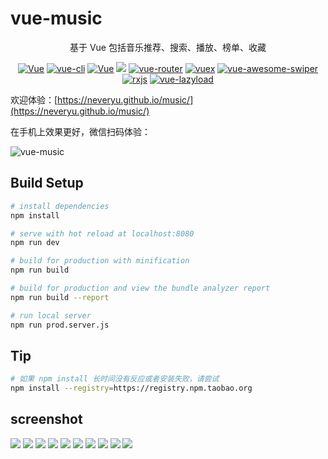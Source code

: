 # vue-music

<p align="center">基于 Vue 包括音乐推荐、搜索、播放、榜单、收藏</p>
<p align="center">
  <a href="http://neveryu.github.io/music"><img src="https://img.shields.io/travis/rust-lang/rust.svg" alt="Vue"></a>
  <a href="https://github.com/vuejs/vue-cli"><img src="https://img.shields.io/badge/vue--cli-v2.9.3-blue.svg" alt="vue-cli"></a>
  <a href="https://github.com/vuejs/vue"><img src="https://img.shields.io/badge/vue-v2.4.1-blue.svg" alt="Vue"></a>
  <img src="https://img.shields.io/npm/v/npm.svg"></img>
  <a href="https://github.com/vuejs/vue-router"><img src="https://img.shields.io/badge/vue--router-v2.1.1-blue.svg" alt="vue-router"></a>
  <a href="https://github.com/vuejs/vuex"><img src="https://img.shields.io/badge/vuex-v2.0.0-blue.svg" alt="vuex"></a>
  <a href="https://github.com/surmon-china/vue-awesome-swiper"><img src="https://img.shields.io/badge/vue--awesome--swiper-v2.2.6-blue.svg" alt="vue-awesome-swiper"></a>
  <a href="https://github.com/Reactive-Extensions/RxJS"><img src="https://img.shields.io/badge/rxjs-v5.0.2-blue.svg" alt="rxjs"></a>
  <a href="https://github.com/hilongjw/vue-lazyload"><img src="https://img.shields.io/badge/vue--lazyload-v1.0.0--rc7-yellow.svg" alt="vue-lazyload"></a>
</p>

  欢迎体验：[https://neveryu.github.io/music/](https://neveryu.github.io/music/)
  
  在手机上效果更好，微信扫码体验：

  ![vue-music](https://neveryu.github.io/images/vue-music-1.png)


## Build Setup

``` bash
# install dependencies
npm install

# serve with hot reload at localhost:8080
npm run dev

# build for production with minification
npm run build

# build for production and view the bundle analyzer report
npm run build --report

# run local server
npm run prod.server.js
```

## Tip 

```bash
# 如果 npm install 长时间没有反应或者安装失败，请尝试
npm install --registry=https://registry.npm.taobao.org
```

## screenshot

![](https://github.com/Neveryu/vue-music/blob/master/screenshot/like.png)
![](https://github.com/Neveryu/vue-music/blob/master/screenshot/playing.png)
![](https://github.com/Neveryu/vue-music/blob/master/screenshot/playlist1.png)
![](https://github.com/Neveryu/vue-music/blob/master/screenshot/projectdesc.png)
![](https://github.com/Neveryu/vue-music/blob/master/screenshot/rank.png)
![](https://github.com/Neveryu/vue-music/blob/master/screenshot/recommend.png)
![](https://github.com/Neveryu/vue-music/blob/master/screenshot/search.png)
![](https://github.com/Neveryu/vue-music/blob/master/screenshot/search2.png)
![](https://github.com/Neveryu/vue-music/blob/master/screenshot/singer.png)
![](https://github.com/Neveryu/vue-music/blob/master/screenshot/singerdetail.png)

